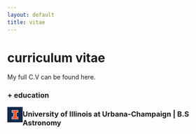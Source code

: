 ```yaml
---
layout: default
title: vitae
---
```


# curriculum vitae

My full C.V can be found here.

### + education

<img src="assets/img/blocki_75.png" align="left" style="width:35px;"/> 

### University of Illinois at Urbana-Champaign | B.S Astronomy
